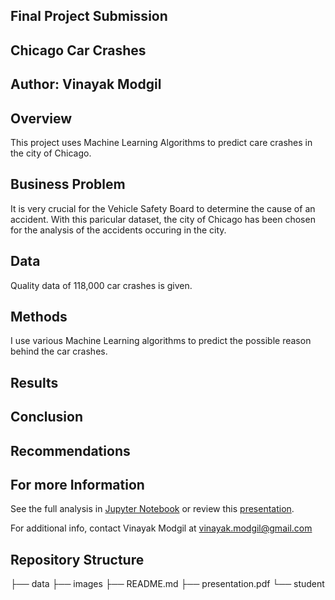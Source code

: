 ## Final Project Submission

## Chicago Car Crashes

## Author: Vinayak Modgil

## Overview
This project uses Machine Learning Algorithms to predict care crashes in the city of Chicago.

## Business Problem
It is very crucial for the Vehicle Safety Board to determine the cause of an accident. With this paricular dataset, the city of Chicago has been chosen for the analysis of the accidents occuring in the city.

## Data 
Quality data of 118,000 car crashes is given.

## Methods
I use various Machine Learning algorithms to predict the possible reason behind the car crashes.

## Results


## Conclusion



## Recommendations







## For more Information

See the full analysis in <a href="https://github.com/vinayakmodgil/dsc-phase-3-project/blob/master/student.ipynb">Jupyter Notebook</a>  or review this <a href="https://github.com/vinayakmodgil/dsc-phase-3-project/blob/master/presentation.pdf">presentation</a>.

For additional info, contact Vinayak Modgil at vinayak.modgil@gmail.com

## Repository Structure
├── data
├── images
├── README.md
├── presentation.pdf
└── student
